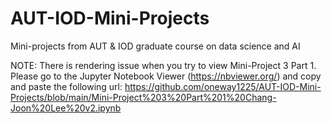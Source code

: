 # AUT-IOD-Mini-Projects
Mini-projects from AUT &amp; IOD graduate course on data science and AI

NOTE:
There is rendering issue when you try to view Mini-Project 3 Part 1.
Please go to the Jupyter Notebook Viewer (https://nbviewer.org/) and copy and paste the following url:
https://github.com/oneway1225/AUT-IOD-Mini-Projects/blob/main/Mini-Project%203%20Part%201%20Chang-Joon%20Lee%20v2.ipynb
